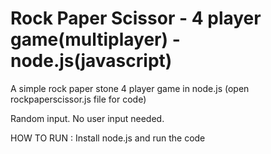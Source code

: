# Rock Paper Scissor - 4 player game(multiplayer) - node.js(javascript)
A simple rock paper stone 4 player game in node.js (open rockpaperscissor.js file for code)

Random input. No user input needed.

HOW TO RUN :
			Install node.js and run the code
